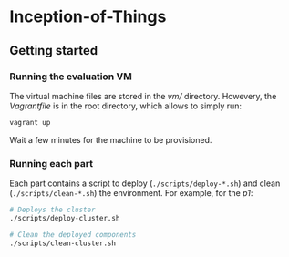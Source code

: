 # Inception-of-Things

## Getting started

### Running the evaluation VM

The virtual machine files are stored in the *vm/* directory. Howevery, the *Vagrantfile* is in the root directory, which allows to simply run:

```sh
vagrant up
```

Wait a few minutes for the machine to be provisioned.

### Running each part

Each part contains a script to deploy (`./scripts/deploy-*.sh`) and clean (`./scripts/clean-*.sh`) the environment. For example, for the *p1*:

```sh
# Deploys the cluster
./scripts/deploy-cluster.sh

# Clean the deployed components
./scripts/clean-cluster.sh
```
